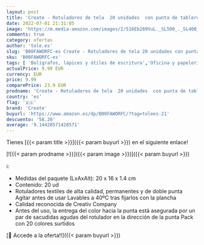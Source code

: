 ```yaml
---
layout: post
title: 'Create - Rotuladores de tela  20 unidades  con punta de tablero de densidad variada'
date: 2022-07-01 21:31:05
image: 'https://m.media-amazon.com/images/I/516Eb289VuL._SL500_._SL400_.jpg'
comments: true
category: ofertas
author: 'tole.es'
slug: 'B00FAWORFC-es Create - Rotuladores de tela 20 unidades con punta de...'
sku: 'B00FAWORFC-es'
tags: [ 'Bolígrafos, lápices y útiles de escritura','Oficina y papelería','Rotuladores permanentes','Rotuladores y subrayadores','create','rotuladores','🇪🇸', ]
actualPrice: 9.99 EUR
currency: EUR
price: 9.99
comparePrice: 23.9 EUR
prodname: 'Create - Rotuladores de tela  20 unidades  con punta de tablero de densidad variada'
country: 'es'
flag: '🇪🇸'
brand: 'Create'
buyurl: 'https://www.amazon.es/dp/B00FAWORFC/?tag=tolees-21'
descuento: '58.20'
average: '9.14428571428571'
---
```


Tienes [{{< param title >}}]({{< param buyurl >}}) en el siguiente enlace!

[![{{< param prodname >}}]({{< param image >}})]({{< param buyurl >}})

ℹ️:

- Medidas del paquete (LxAxAlt): 20 x 16 x 1.4 cm
- Contenido: 20 ud
- Rotuladores textiles de alta calidad, permanentes y de doble punta Agitar antes de usar Lavables a 40ºC tras fijarlos con la plancha
- Calidad reconocida de Creativ Company
- Antes del uso, la entrega del color hacia la punta está asegurada por un par de sacudidas agudas del rotulador en la dirección de la punta Pack con 20 colores surtidos

[🛒 Accede a la oferta!!]({{< param buyurl >}})
